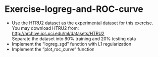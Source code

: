 # Exercise-logreg-and-ROC-curve
* Use the HTRU2 dataset as the experimental dataset for this exercise.   
You may download HTRU2 from:  
http://archive.ics.uci.edu/ml/datasets/HTRU2  
Separate the dataset into 80% training and 20% testing data
* Implement the “logreg_sgd” function with L1 regularization  
* Implement the “plot_roc_curve” function  
